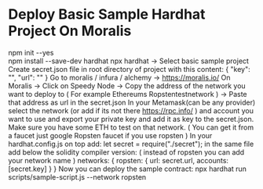 # Deploy Basic Sample Hardhat Project On Moralis
npm init --yes                                        
npm install --save-dev hardhat
npx hardhat 
-> Select basic sample project
Create secret.json file in root directory of project with this content:
{
    "key": "",
    "url": ""
}
Go to moralis / infura / alchemy -> https://moralis.io/
On Moralis -> Click on Speedy Node -> Copy the address of the network you want to deploy to ( For example Ethereums Ropstentestnetwork ) -> Paste that address as url in the secret.json
In your Metamask(can be any provider) select the network (or add if its not there https://rpc.info/ ) and account you want to use and export your private key and add it as key to the secret.json.
Make sure you have some ETH to test on that network. ( You can get it from a faucet just google Ropsten faucet if you use ropsten )
In your hardhat.config.js on top add:
let secret = require("./secret");
in the same file add below the solidity compiler version: ( instead of ropsten you can add your network name )
  networks: {
    ropsten: {
      url: secret.url,
      accounts: [secret.key]
    }
  }
Now you can deploy the sample contract:
npx hardhat run scripts/sample-script.js --network ropsten